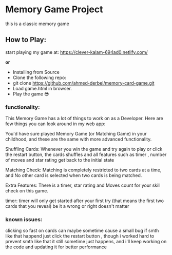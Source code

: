 # Memory Game Project
this is a classic memory game 

## How to Play:

start playing my game at: https://clever-kalam-694ad0.netlify.com/

**or**

* Installing from Source
* Clone the following repo:
* git clone https://github.com/ahmed-derbel/memory-card-game.git
* Load game.html in browser.
* Play the game :sunglasses:

### functionality:
This Memory Game has a lot of things to work on as a Developer. Here are few things you can look around in my web app:

You'd have sure played Memory Game (or Matching Game) in your childhood, and these are the same with more advanced functionality.

Shuffling Cards: Whenever you win the game and try again to play or click the restart button, the cards shuffles and all features such as timer , number of moves and star rating get back to the initial state

Matching Check: Matching is completely restricted to two cards at a time, and No other card is selected when two cards is being matched.

Extra Features: There is a timer, star rating and Moves count for your skill check on this game.

timer: timer will only get started after your first try (that means the first two cards that you reveal) be it a wrong or right doesn't matter


### known issues:
clicking so fast on cards can maybe sometime cause a small bug if smth like that happend just click the restart button , though i worked hard to prevent smth like that it still sometime just happens, and i'll keep working on the code and updating it for better performance